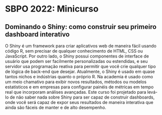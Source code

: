 # SBPO 2022: Minicurso
## Dominando o Shiny: como construir seu primeiro dashboard interativo

O Shiny é um framework para criar aplicativos web de maneira fácil usando código R, sem precisar de qualquer conhecimento de HTML, CSS ou JavaScript. Por outro lado, o Shiny possui componentes de interface de usuário que podem ser facilmente personalizadas ou estendidas, e seu servidor usa programação reativa para permitir que você crie qualquer tipo de lógica de back-end que desejar. Atualmente, o Shiny é usado em quase tantos nichos e indústrias quanto o próprio R. Na academia é usado como um meio chamativo para exibir novos resultados, métodos ou modelos estatísticos e em empresas para configurar painéis de métricas em tempo real que incorporam análises avançadas. Este curso foi projetado para levá-lo de não saber nada sobre Shiny para ser capaz de construir dashboards, onde você será capaz de expor seus resultados de maneira interativa que ainda são fáceis de manter e de alto desempenho.
